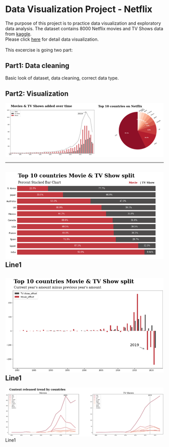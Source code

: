 # Data Visualization Project - Netflix
The purpose of this project is to practice data visualization and exploratory data analysis.
The dataset contains 8000 Netflix movies and TV Shows data from [kaggle](https://www.kaggle.com/datasets/shivamb/netflix-shows).<br>
Please click [here](https://nbviewer.org/github/huihuang751/Data-Visualization-Project_Netflix/blob/main/Data_Visualization_Netflix.ipynb#Section-3:-Changes-after-2019) for detail data visualization.<br><br>
This excercise is going two part:

## Part1: Data cleaning
Basic look of dataset, data cleaning, correct data type.

## Part2: Visualization

![](/images/截圖%202022-03-26%20上午10.01.57.png)<br>

---

![](/images/movies%20and%20tv%20shows%20difference.png)<br>
Line1
---

![](/images/Offset.png)<br>
Line1
---
![](/images/Content%20released%20by%20countries.png)<br>
Line1
